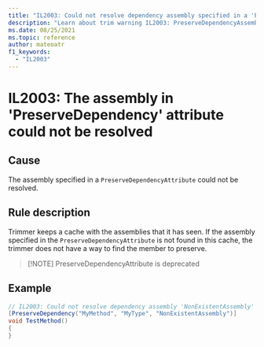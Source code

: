 ```yaml
---
title: "IL2003: Could not resolve dependency assembly specified in a 'PreserveDependency' attribute"
description: "Learn about trim warning IL2003: PreserveDependencyAssemblyNotFound"
ms.date: 08/25/2021
ms.topic: reference
author: mateoatr
f1_keywords:
  - "IL2003"
---
```

# IL2003: The assembly in 'PreserveDependency' attribute could not be resolved

## Cause

The assembly specified in a `PreserveDependencyAttribute` could not be resolved.

## Rule description

Trimmer keeps a cache with the assemblies that it has seen. If the assembly specified in the
`PreserveDependencyAttribute` is not found in this cache, the trimmer does not have a way to
find the member to preserve.

> [!NOTE] PreserveDependencyAttribute is deprecated

## Example

```C#
// IL2003: Could not resolve dependency assembly 'NonExistentAssembly' specified in a 'PreserveDependency' attribute
[PreserveDependency("MyMethod", "MyType", "NonExistentAssembly")]
void TestMethod()
{
}
```
